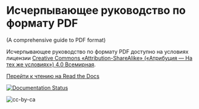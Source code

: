 # Исчерпывающее руководство по формату PDF

(A comprehensive guide to PDF format)

Исчерпывающее руководство по формату PDF доступно на условиях лицензии [Creative Commons «Attribution-ShareAlike» («Атрибуция — На тех же условиях») 4.0 Всемирная](href="http://creativecommons.org/licenses/by-sa/4.0/").


[Перейти к чтению на Read the Docs](http://comprehensive-guide-pdf-rus.readthedocs.org/)


[![Documentation Status](https://readthedocs.org/projects/comprehensive-guide-pdf-rus/badge/?version=latest)](http://comprehensive-guide-pdf-rus.rtfd.org)

![cc-by-ca](https://i.creativecommons.org/l/by-sa/4.0/88x31.png "Лицензия Creative Commons ")
